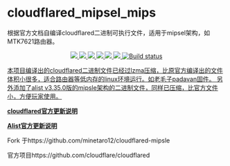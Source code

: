 # cloudflared_mipsel_mips
根据官方文档自编译cloudflared二进制可执行文件，适用于mipsel架构，如MTK7621路由器。 
<p align="center">
<a href="https://github.com/dearxjoe/cloudflared_mipsel/releases"><img src="https://img.shields.io/github/downloads/dearxjoe/cloudflared_mipsel/total">
<a href="https://github.com/dearxjoe/cloudflared_mipsel/graphs/contributors"><img src="https://img.shields.io/github/contributors-anon/dearxjoe/cloudflared_mipsel">
<a href="https://github.com/dearxjoe/cloudflared_mipsel/releases/"><img src="https://img.shields.io/github/release/dearxjoe/cloudflared_mipsel">
<a href="https://github.com/dearxjoe/cloudflared_mipsel/issues"><img src="https://img.shields.io/github/issues-raw/dearxjoe/cloudflared_mipsel">
<a href="https://github.com/dearxjoe/cloudflared_mipsel/discussions"><img src="https://img.shields.io/github/discussions/dearxjoe/cloudflared_mipsel">
<a href="GitHub repo size"><img src="https://img.shields.io/github/repo-size/dearxjoe/cloudflared_mipsel?color=red&style=flat-square">
<a href="https://github.com/dearxjoe/cloudflared_mipsel/actions?query=workflow%3ABuild"><img src="https://img.shields.io/github/actions/workflow/status/dearxjoe/cloudflared_mipsel/build.yml?branch=main" alt="Build status">
</p>

本项目编译出的cloudflared二进制文件已经过lzma压缩，比原官方编译出的文件体积小很多，适合路由器等低内存的linux环境运行。如老毛子padavan固件。
另外添加了alist v3.35.0版的mipsle架构的二进制文件，同样已压缩，比官方文件小，方便玩家使用。
           
 **[cloudflared官方更新说明](https://github.com/cloudflare/cloudflared/releases)**
 
 **[Alist官方更新说明](https://github.com/alist-org/alist/releases)**
 
Fork 于https://github.com/minetaro12/cloudflared-mipsle


官方项目https://github.com/cloudflare/cloudflared
